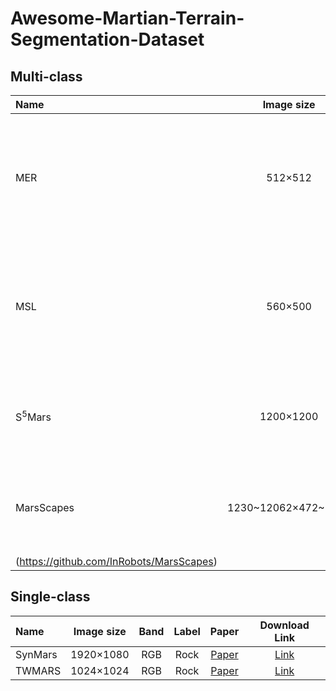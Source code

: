 # Awesome-Martian-Terrain-Segmentation-Dataset

## Multi-class
| Name | Image size | Band | Label | Paper | Download Link |
| :-----|:-----:|:-----:|:---:|:---:|:----:|
| MER | 512×512 | single_channel | Martian Soil, Sands, Gravel, Bedrock, Rocks, Tracks, Shadows, Unknown and Background  | [Paper](https://ieeexplore.ieee.org/document/9716091) | [Link](https://drive.google.com/drive/folders/1nOe2kNdI11MCohKwVuNoMcl8T7xoPAsSusp=sharing) |
| MSL | 560×500 | RGB | Martian Soil, Sands, Gravel, Bedrock, Rocks, Tracks, Shadows, Unknown and Background  | [Paper](https://ieeexplore.ieee.org/document/9716091) | [Link] (https://drive.google.com/drive/folders/1nOe2kNdI11MCohKwVuNoMcl8T7xoPAsSusp=sharing) |
| S<sup>5</sup>Mars | 1200×1200 | RGB | Sky, Ridge, Soil, Sand, Bedrock, Rock, Rover, Trace and Hole | [Paper](https://ieeexplore.ieee.org/document/10499211) | [Link] (https://jhang2020.github.io/S5Mars.github.io/) |
| MarsScapes | 1230~12062×472~1649 | RGB | Big Rock, Bedrock, Sand, Soil, Gravel, Sky, Ridge, Rover and Unknown | [Paper](https://www.sciencedirect.com/science/article/pii/S0094576522004064) | [Link ]
 (https://github.com/InRobots/MarsScapes) |

## Single-class
| Name | Image size | Band | Label | Paper | Download Link |
| :-----|:-----:|:-----:|:---:|:---:|:----:|
| SynMars | 1920×1080 | RGB | Rock | [Paper](https://www.sciencedirect.com/science/article/pii/S0094576522004064) | [Link](https://github.com/CVIR-Lab/SynMars) |
| TWMARS | 1024×1024 | RGB | Rock | [Paper](https://ieeexplore.ieee.org/document/9973330) | [Link](https://github.com/BUPT-ANT-1007/MarsNet) |
